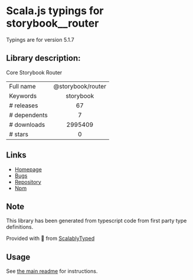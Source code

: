 
# Scala.js typings for storybook__router

Typings are for version 5.1.7

## Library description:
Core Storybook Router

|                    |                 |
| ------------------ | :-------------: |
| Full name          | @storybook/router |
| Keywords           | storybook |
| # releases         | 67 |
| # dependents       | 7 |
| # downloads        | 2995409 |
| # stars            | 0 |

## Links
- [Homepage](https://github.com/storybooks/storybook/tree/master/lib/router)
- [Bugs](https://github.com/storybooks/storybook/issues)
- [Repository](https://github.com/storybooks/storybook)
- [Npm](https://www.npmjs.com/package/%40storybook%2Frouter)
    


## Note
This library has been generated from typescript code from first party type definitions.

Provided with :purple_heart: from [ScalablyTyped](https://github.com/oyvindberg/ScalablyTyped)

## Usage
See [the main readme](../../readme.md) for instructions.



